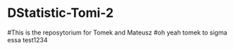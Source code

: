 # DStatistic-Tomi-2
#This is the reposytorium for Tomek and Mateusz
#oh yeah
tomek to sigma
essa
test1234